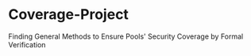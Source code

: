 # Coverage-Project
Finding General Methods to Ensure Pools' Security Coverage by Formal Verification
